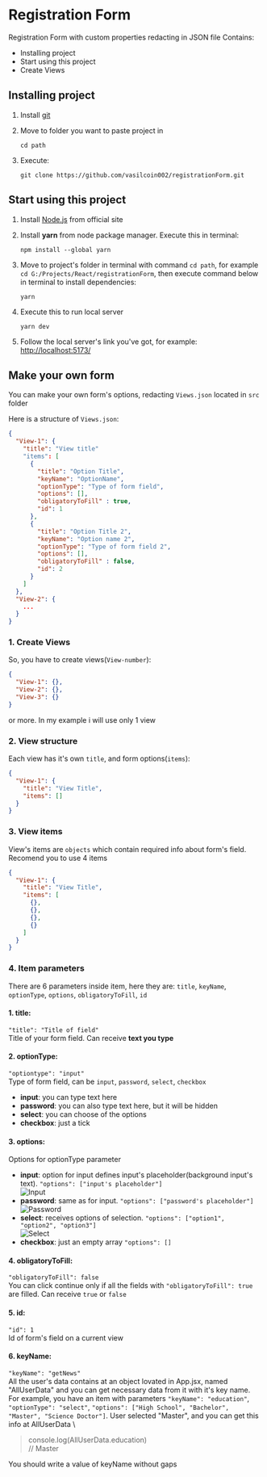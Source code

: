 # Registration Form
Registration Form with custom properties redacting in JSON file
Contains:
+ Installing project
+ Start using this project
+ Create Views

## Installing project
1. Install [git](https://git-scm.com/downloads)

2. Move to folder you want to paste project in
   ```
   cd path
   ```
3. Execute:
   ```
   git clone https://github.com/vasilcoin002/registrationForm.git
   ```

## Start using this project
1. Install [Node.js](https://nodejs.org/en) from official site
2. Install **yarn** from node package manager. Execute this in terminal:
   ```
   npm install --global yarn
   ```
   
3. Move to project's folder in terminal with command `cd path`, for example `cd G:/Projects/React/registrationForm`, then execute command below in terminal to install dependencies:
   ```
   yarn
   ```

4. Execute this to run local server
   ```
   yarn dev
   ```
   
5. Follow the local server's link you've got, for example: [http://localhost:5173/](http://localhost:5173/)

## Make your own form
You can make your own form's options, redacting `Views.json` located in `src` folder

Here is a structure of `Views.json`:
``` json
{
  "View-1": {
    "title": "View title"
    "items": [
      {
        "title": "Option Title",
        "keyName": "OptionName",
        "optionType": "Type of form field",
        "options": [],
        "obligatoryToFill" : true,
        "id": 1
      },
      {
        "title": "Option Title 2",
        "keyName": "Option name 2",
        "optionType": "Type of form field 2",
        "options": [],
        "obligatoryToFill" : false,
        "id": 2
      }
    ]
  },
  "View-2": {
    ...
  }
}
```
### 1. Create Views
So, you have to create views(`View-number`):
``` json
{
  "View-1": {},
  "View-2": {},
  "View-3": {}
}
```
or more. In my example i will use only 1 view
### 2. View structure
Each view has it's own `title`, and form options(`items`):
``` json
{
  "View-1": {
    "title": "View Title",
    "items": []
  }
}
```
### 3. View items
View's items are `objects` which contain required info about form's field. Recomend you to use 4 items
``` json
{
  "View-1": {
    "title": "View Title",
    "items": [
      {},
      {},
      {},
      {}
    ]
  }
}
```
### 4. Item parameters
There are 6 parameters inside item, here they are: `title`, `keyName`, `optionType`, `options`, `obligatoryToFill`, `id`
#### 1. title:
```"title": "Title of field"``` \
Title of your form field. Can receive **text you type**

#### 2. optionType:
```"optiontype": "input"``` \
Type of form field, can be `input`, `password`, `select`, `checkbox`
+ **input**: you can type text here
+ **password**: you can also type text here, but it will be hidden
+ **select**: you can choose of the options
+ **checkbox**: just a tick
  
#### 3. options:
Options for optionType parameter
+ **input**: option for input defines input's placeholder(background input's text). `"options": ["input's placeholder"]` \
![Input](https://i.imgur.com/e1jkowR.png)
+ **password**: same as for input. `"options": ["password's placeholder"]` \
![Password](https://i.imgur.com/zRj6H8s.png)
+ **select**: receives options of selection. `"options": ["option1", "option2", "option3"]` \
![Select](https://i.imgur.com/vt5TGnH.png)
+ **checkbox**: just an empty array `"options": []`
  
#### 4. obligatoryToFill:
```"obligatoryToFill": false``` \
You can click continue only if all the fields with `"obligatoryToFill": true` are filled. Can receive `true` or `false`

#### 5. id:
```"id": 1``` \
Id of form's field on a current view

#### 6. keyName:
```"keyName": "getNews"``` \
All the user's data contains at an object lovated in App.jsx, named "AllUserData" and you can get necessary data from it with it's key name. For example, you have an item with parameters `"keyName": "education"`, `"optionType": "select"`, `"options": ["High School", "Bachelor", "Master", "Science Doctor"]`. User selected "Master", and you can get this info at AllUserData \

> console.log(AllUserData.education) \
> // Master

You should write a value of keyName without gaps
